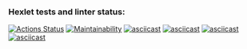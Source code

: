 ### Hexlet tests and linter status:
[![Actions Status](https://github.com/MaloVer1471/frontend-project-44/workflows/hexlet-check/badge.svg)](https://github.com/MaloVer1471/frontend-project-44/actions)
[![Maintainability](https://api.codeclimate.com/v1/badges/786bc15fd5ab336b376b/maintainability)](https://codeclimate.com/github/MaloVer1471/frontend-project-44/maintainability)
[![asciicast](https://asciinema.org/a/6Tp4xnNVZcJckoXArL8D4b3fM.svg)](https://asciinema.org/a/6Tp4xnNVZcJckoXArL8D4b3fM)
[![asciicast](https://asciinema.org/a/DcKsv0xWnQjcdIn386hxNM3b8.svg)](https://asciinema.org/a/DcKsv0xWnQjcdIn386hxNM3b8)
[![asciicast](https://asciinema.org/a/kPeyGJzqtTAguoDoZPMwt6dPn.svg)](https://asciinema.org/a/kPeyGJzqtTAguoDoZPMwt6dPn)
[![asciicast](https://asciinema.org/a/8EcEtSgkJh5KeWzrsOkeO1nLL.svg)](https://asciinema.org/a/8EcEtSgkJh5KeWzrsOkeO1nLL)